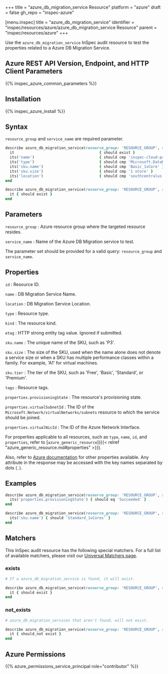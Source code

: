 +++
title = "azure_db_migration_service Resource"
platform = "azure"
draft = false
gh_repo = "inspec-azure"

[menu.inspec]
title = "azure_db_migration_service"
identifier = "inspec/resources/azure/azure_db_migration_service Resource"
parent = "inspec/resources/azure"
+++

Use the `azure_db_migration_service` InSpec audit resource to test the properties related to a Azure DB Migration Service.

## Azure REST API Version, Endpoint, and HTTP Client Parameters

{{% inspec_azure_common_parameters %}}

## Installation

{{% inspec_azure_install %}}

## Syntax

`resource_group` and `service_name` are required parameter.
```ruby
describe azure_db_migration_service(resource_group: 'RESOURCE_GROUP', service_name: 'SERVICE_NAME') do
  it                                      { should exist }
  its('name')                             { should cmp 'inspec-cloud-pack-test' }
  its('type')                             { should cmp 'Microsoft.DataMigration/services' }
  its('sku.name')                         { should cmp 'Basic_1vCore' }
  its('sku.size')                         { should cmp '1 vCore' }
  its('location')                         { should cmp 'southcentralus' }
end
```

```ruby
describe azure_db_migration_service(resource_group: 'RESOURCE_GROUP', service_name: 'SERVICE_NAME') do
  it { should exist }
end
```

## Parameters

`resource_group`
: Azure resource group where the targeted resource resides.

`service_name`
: Name of the Azure DB Migration service to test.

The parameter set should be provided for a valid query: `resource_group` and `service_name`.

## Properties

`id`
: Resource ID.

`name`
: DB Migration Service Name.

`location`
: DB Migration Service Location.

`type`
: Resource type.

`kind`
: The resource kind.

`etag`
: HTTP strong entity tag value. Ignored if submitted.

`sku.name`
: The unique name of the SKU, such as 'P3'.

`sku.size`
: The size of the SKU, used when the name alone does not denote a service size or when a SKU has multiple performance classes within a family. For example, 'A1' for virtual machines.

`sku.tier`
: The tier of the SKU, such as 'Free', 'Basic', 'Standard', or 'Premium'.

`tags`
: Resource tags.

`properties.provisioningState`
: The resource's provisioning state.

`properties.virtualSubnetId`
: The ID of the `Microsoft.Network/virtualNetworks/subnets` resource to which the service should be joined.

`properties.virtualNicId`
: The ID of the Azure Network Interface.

For properties applicable to all resources, such as `type`, `name`, `id`, and `properties`, refer to [`azure_generic_resource`]({{< relref "azure_generic_resource.md#properties" >}}).

Also, refer to [Azure documentation](https://docs.microsoft.com/en-us/rest/api/datamigration/services/get) for other properties available.
Any attribute in the response may be accessed with the key names separated by dots (`.`).

## Examples

```ruby
describe azure_db_migration_service(resource_group: 'RESOURCE_GROUP', service_name: 'NAME') do
  its('properties.provisioningState') { should eq 'Succeeded' }
end
```

```ruby
describe azure_db_migration_service(resource_group: 'RESOURCE_GROUP', service_name: 'NAME') do
  its('sku.name') { should 'Standard_1vCores' }
end
```

## Matchers

This InSpec audit resource has the following special matchers. For a full list of available matchers, please visit our [Universal Matchers page](/inspec/matchers/).

### exists

```ruby
# If a azure_db_migration_service is found, it will exist.

describe azure_db_migration_service(resource_group: 'RESOURCE_GROUP', service_name: 'NAME') do
  it { should exist }
end
```

### not_exists

```ruby
# azure_db_migration_services that aren't found, will not exist.

describe azure_db_migration_service(resource_group: 'RESOURCE_GROUP', service_name: 'NAME') do
  it { should_not exist }
end
```

## Azure Permissions

{{% azure_permissions_service_principal role="contributor" %}}
